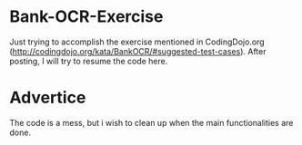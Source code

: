 # Bank-OCR-Exercise
Just trying to accomplish the exercise mentioned in  CodingDojo.org (http://codingdojo.org/kata/BankOCR/#suggested-test-cases).
After posting, I will try to resume the code here.

# Advertice
The code is a mess, but i wish to clean up when the main functionalities are done.
